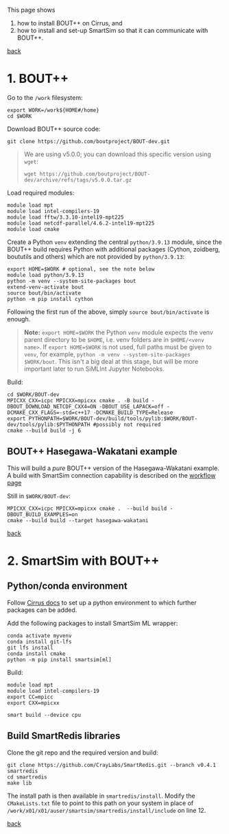 This page shows 
1. how to install BOUT++ on Cirrus, and
2. how to install and set-up SmartSim so that it can communicate with BOUT++.

[back](./)

# 1. BOUT++

Go to the `/work` filesystem:
```
export WORK=/work${HOME#/home}
cd $WORK
```

Download BOUT++ source code:
```
git clone https://github.com/boutproject/BOUT-dev.git
```

> We are using v5.0.0; you can download this specific version using `wget`:
> 
> ```wget https://github.com/boutproject/BOUT-dev/archive/refs/tags/v5.0.0.tar.gz```

Load required modules:
```
module load mpt
module load intel-compilers-19
module load fftw/3.3.10-intel19-mpt225
module load netcdf-parallel/4.6.2-intel19-mpt225
module load cmake
```

Create a Python `venv` extending the central `python/3.9.13` module, since the BOUT++ build requires Python with additional packages (Cython, zoidberg, boututils and others) which are not provided by `python/3.9.13`:
```
export HOME=$WORK # optional, see the note below 
module load python/3.9.13
python -m venv --system-site-packages bout
extend-venv-activate bout
source bout/bin/activate
python -m pip install cython
```

Following the first run of the above, simply `source bout/bin/activate` is enough.

> **Note:** `export HOME=$WORK` the Python `venv` module expects the venv parent directory to be `$HOME`, i.e. venv folders are in `$HOME/<venv name>`. If `export HOME=$WORK` is not used, full paths must be given to `venv`, for example, `python -m venv --system-site-packages $WORK/bout`. This isn't a big deal at this stage, but will be more important later to run SiMLInt Jupyter Notebooks.

Build:
```
cd $WORK/BOUT-dev
MPICXX_CXX=icpc MPICXX=mpicxx cmake . -B build -DBOUT_DOWNLOAD_NETCDF_CXX4=ON -DBOUT_USE_LAPACK=off -DCMAKE_CXX_FLAGS=-std=c++17 -DCMAKE_BUILD_TYPE=Release
export PYTHONPATH=$WORK/BOUT-dev/build/tools/pylib:$WORK/BOUT-dev/tools/pylib:$PYTHONPATH #possibly not required
cmake --build build -j 6
```

## BOUT++ Hasegawa-Wakatani example
This will build a *pure* BOUT++ version of the Hasegawa-Wakatani example. A build with SmartSim connection capability is described on the [workflow page](./workflow.md#compile-hasegawa-wakatani-with-smartredis)

Still in `$WORK/BOUT-dev`:
```
MPICXX_CXX=icpc MPICXX=mpicxx cmake .  --build build -DBOUT_BUILD_EXAMPLES=on
cmake --build build --target hasegawa-wakatani
```


[back](./)

# 2. SmartSim with BOUT++

## Python/conda environment
Follow [Cirrus docs](https://docs.cirrus.ac.uk/user-guide/python/#installing-your-own-python-packages-with-conda) to set up a python environment to which further packages can be added.

Add the following packages to install SmartSim ML wrapper:

```
conda activate myvenv
conda install git-lfs
git lfs install
conda install cmake
python -m pip install smartsim[ml]
```

Build:

```
module load mpt
module load intel-compilers-19
export CC=mpicc
export CXX=mpicxx

smart build --device cpu  
```

## Build SmartRedis libraries

Clone the git repo and the required version and build:
```
git clone https://github.com/CrayLabs/SmartRedis.git --branch v0.4.1 smartredis
cd smartredis
make lib
```

The install path is then available in `smartredis/install`. Modify the `CMakeLists.txt` file to point to this path on your system in place of `/work/x01/x01/auser/smartsim/smartredis/install/include` on line 12.


[back](./)
